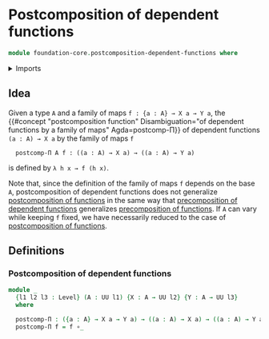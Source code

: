 # Postcomposition of dependent functions

```agda
module foundation-core.postcomposition-dependent-functions where
```

<details><summary>Imports</summary>

```agda
open import foundation.universe-levels

open import foundation-core.function-types
```

</details>

## Idea

Given a type `A` and a family of maps `f : {a : A} → X a → Y a`, the
{{#concept "postcomposition function" Disambiguation="of dependent functions by a family of maps" Agda=postcomp-Π}}
of dependent functions `(a : A) → X a` by the family of maps `f`

```text
  postcomp-Π A f : ((a : A) → X a) → ((a : A) → Y a)
```

is defined by `λ h x → f (h x)`.

Note that, since the definition of the family of maps `f` depends on the base
`A`, postcomposition of dependent functions does not generalize
[postcomposition of functions](foundation-core.postcomposition-functions.md) in
the same way that
[precomposition of dependent functions](foundation-core.precomposition-dependent-functions.md)
generalizes
[precomposition of functions](foundation-core.precomposition-functions.md). If
`A` can vary while keeping `f` fixed, we have necessarily reduced to the case of
[postcomposition of functions](foundation-core.postcomposition-functions.md).

## Definitions

### Postcomposition of dependent functions

```agda
module _
  {l1 l2 l3 : Level} (A : UU l1) {X : A → UU l2} {Y : A → UU l3}
  where

  postcomp-Π : ({a : A} → X a → Y a) → ((a : A) → X a) → ((a : A) → Y a)
  postcomp-Π f = f ∘_
```
